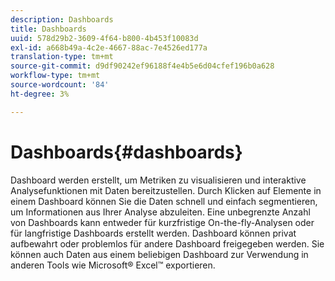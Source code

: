 ```yaml
---
description: Dashboards
title: Dashboards
uuid: 578d29b2-3609-4f64-b800-4b453f10083d
exl-id: a668b49a-4c2e-4667-88ac-7e4526ed177a
translation-type: tm+mt
source-git-commit: d9df90242ef96188f4e4b5e6d04cfef196b0a628
workflow-type: tm+mt
source-wordcount: '84'
ht-degree: 3%

---
```


# Dashboards{#dashboards}

Dashboard werden erstellt, um Metriken zu visualisieren und interaktive Analysefunktionen mit Daten bereitzustellen. Durch Klicken auf Elemente in einem Dashboard können Sie die Daten schnell und einfach segmentieren, um Informationen aus Ihrer Analyse abzuleiten. Eine unbegrenzte Anzahl von Dashboards kann entweder für kurzfristige On-the-fly-Analysen oder für langfristige Dashboards erstellt werden. Dashboard können privat aufbewahrt oder problemlos für andere Dashboard freigegeben werden. Sie können auch Daten aus einem beliebigen Dashboard zur Verwendung in anderen Tools wie Microsoft® Excel™ exportieren.
